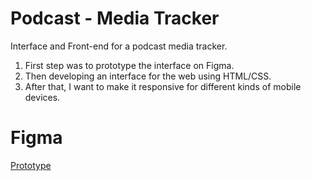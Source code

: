 # Podcast - Media Tracker
Interface and Front-end for a podcast media tracker. 

1. First step was to prototype the interface on Figma. 
2. Then developing an interface for the web using HTML/CSS.
3. After that, I want to make it responsive for different kinds of mobile devices.


# Figma

<a href="https://www.figma.com/proto/hPQmyZ1UbWsBhCye2TDQKR/podcastracker?type=design&node-id=1-2&scaling=min-zoom&page-id=0%3A1" rel="nofollow">Prototype</a>

